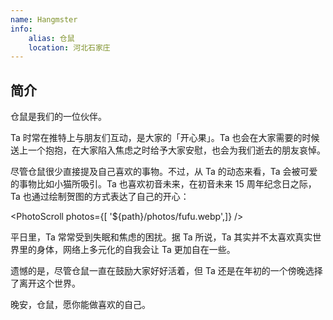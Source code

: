 ```yaml
---
name: Hangmster
info:
    alias: 仓鼠
    location: 河北石家庄
---
```


## 简介

仓鼠是我们的一位伙伴。

Ta 时常在推特上与朋友们互动，是大家的「开心果」。Ta 也会在大家需要的时候送上一个抱抱，在大家陷入焦虑之时给予大家安慰，也会为我们逝去的朋友哀悼。

尽管仓鼠很少直接提及自己喜欢的事物。不过，从 Ta 的动态来看，Ta 会被可爱的事物比如小猫所吸引。Ta 也喜欢初音未来，在初音未来 15 周年纪念日之际，Ta 也通过绘制贺图的方式表达了自己的开心：

<PhotoScroll photos={[ '${path}/photos/fufu.webp',]} />  

平日里，Ta 常常受到失眠和焦虑的困扰。据 Ta 所说，Ta 其实并不太喜欢真实世界里的身体，网络上多元化的自我会让 Ta 更加自在一些。

遗憾的是，尽管仓鼠一直在鼓励大家好好活着，但 Ta 还是在年初的一个傍晚选择了离开这个世界。

晚安，仓鼠，愿你能做喜欢的自己。

